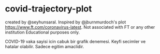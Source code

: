 # covid-trajectory-plot
created by @seyhunsaral. 
Inspired by @jburnmurdoch's plot https://www.ft.com/coronavirus-latest.
Not associated with FT or any other institution
Educational purposes only. 
 
COVID-19 vaka sayisi icin cabuk bir grafik denemesi. Keyfi secimler ve hatalar olabilir. Sadece egitim amaclidir.
